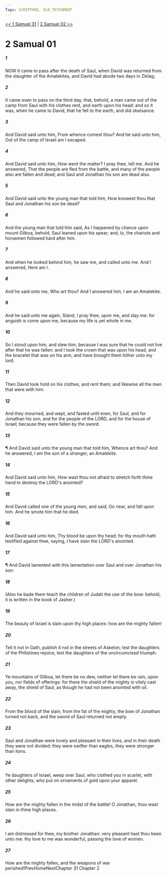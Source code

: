 ```yaml
---
Tags: SCRIPTURE, OLD_TESTAMENT
---
```


[<< 1 Samuel 31](OLD_TESTAMENT/09_1_Samuel/1_Samuel_31.md) | [2 Samuel 02 >>](OLD_TESTAMENT/10_2_Samuel/2_Samuel_02.md)

# 2 Samual 01

##### 1
 NOW it came to pass after the death of Saul, when David was returned from the slaughter of the Amalekites, and David had abode two days in Ziklag;
##### 2
 It came even to pass on the third day, that, behold, a man came out of the camp from Saul with his clothes rent, and earth upon his head: and so it was, when he came to David, that he fell to the earth, and did obeisance.
##### 3
 And David said unto him, From whence comest thou?  And he said unto him, Out of the camp of Israel am I escaped.
##### 4
 And David said unto him, How went the matter?  I pray thee, tell me.  And he answered, That the people are fled from the battle, and many of the people also are fallen and dead; and Saul and Jonathan his son are dead also.
##### 5
 And David said unto the young man that told him, How knowest thou that Saul and Jonathan his son be dead?
##### 6
 And the young man that told him said, As I happened by chance upon mount Gilboa, behold, Saul leaned upon his spear; and, lo, the chariots and horsemen followed hard after him.
##### 7
 And when he looked behind him, he saw me, and called unto me.  And I answered, Here am I.
##### 8
 And he said unto me, Who art thou?  And I answered him, I am an Amalekite.
##### 9
 And he said unto me again, Stand, I pray thee, upon me, and slay me: for anguish is come upon me, because my life is yet whole in me.
##### 10
 So I stood upon him, and slew him, because I was sure that he could not live after that he was fallen: and I took the crown that was upon his head, and the bracelet that was on his arm, and have brought them hither unto my lord.
##### 11
 Then David took hold on his clothes, and rent them; and likewise all the men that were with him:
##### 12
 And they mourned, and wept, and fasted until even, for Saul, and for Jonathan his son, and for the people of the LORD, and for the house of Israel; because they were fallen by the sword.
##### 13
 ¶ And David said unto the young man that told him, Whence art thou?  And he answered, I am the son of a stranger, an Amalekite.
##### 14
 And David said unto him, How wast thou not afraid to stretch forth thine hand to destroy the LORD's anointed?
##### 15
 And David called one of the young men, and said, Go near, and fall upon him.  And he smote him that he died.
##### 16
 And David said unto him, Thy blood be upon thy head; for thy mouth hath testified against thee, saying, I have slain the LORD's anointed.
##### 17
 ¶ And David lamented with this lamentation over Saul and over Jonathan his son:
##### 18
 (Also he bade them teach the children of Judah the use of the bow: behold, it is written in the book of Jasher.)
##### 19
 The beauty of Israel is slain upon thy high places: how are the mighty fallen!
##### 20
 Tell it not in Gath, publish it not in the streets of Askelon; lest the daughters of the Philistines rejoice, lest the daughters of the uncircumcised triumph.
##### 21
 Ye mountains of Gilboa, let there be no dew, neither let there be rain, upon you, nor fields of offerings: for there the shield of the mighty is vilely cast away, the shield of Saul, as though he had not been anointed with oil.
##### 22
 From the blood of the slain, from the fat of the mighty, the bow of Jonathan turned not back, and the sword of Saul returned not empty.
##### 23
 Saul and Jonathan were lovely and pleasant in their lives, and in their death they were not divided: they were swifter than eagles, they were stronger than lions.
##### 24
 Ye daughters of Israel, weep over Saul, who clothed you in scarlet, with other delights, who put on ornaments of gold upon your apparel.
##### 25
 How are the mighty fallen in the midst of the battle!  O Jonathan, thou wast slain in thine high places.
##### 26
 I am distressed for thee, my brother Jonathan: very pleasant hast thou been unto me: thy love to me was wonderful, passing the love of women.
##### 27
 How are the mighty fallen, and the weapons of war perished!PrevHomeNextChapter 31&nbsp;Chapter 2
